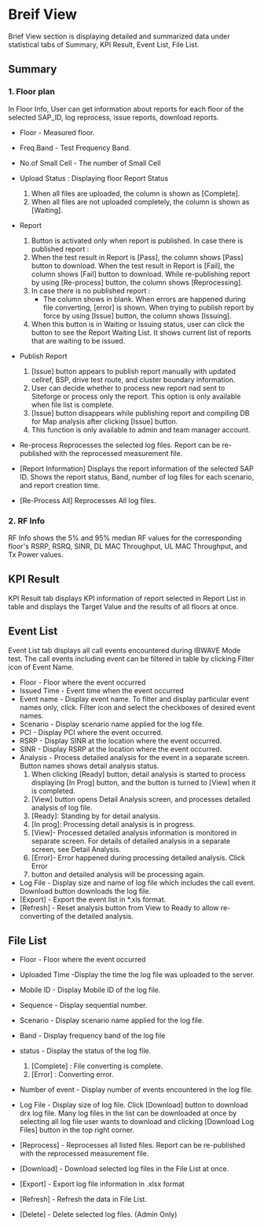 # Breif View 

Brief View section is displaying detailed and summarized data under statistical tabs of Summary, KPI Result, Event List, File List.

## Summary

### 1. Floor plan 

In Floor Info, User can get information about reports for each floor of the selected SAP_ID, log reprocess, issue reports, download reports.

- Floor -	Measured floor. 

- Freq.Band	- Test Frequency Band.

- No.of Small Cell -  	The number of Small Cell


- Upload Status	: Displaying floor Report Status 
    1. When all files are uploaded, the column is shown as [Complete].
    2. When all files are not uploaded completely, the column is shown as [Waiting].

-  Report 
    1. Button is activated only when report is published. In case there is published report :
    2. When the test result in Report is [Pass], the column shows [Pass] button to download. When the test result in Report is [Fail], the column shows [Fail] button to download. While re-publishing report by using [Re-process] button, the column shows [Reprocessing].
    3. In case there is no published report :
        - The column shows in blank. When errors are happened during file converting, [error] is shown. When trying to publish report by force by using [Issue] button, the column shows [Issuing].
    4. When this button is in Waiting or Issuing status, user can click the button to see the Report Waiting List. It shows current list of reports that are waiting to be issued.


- Publish Report
    1. [Issue] button appears to publish report manually with updated cellref, BSP, drive test route, and cluster boundary information.
    2. User can decide whether to process new report nad sent to Siteforge or process only the report. This option is only available when file list is complete.
    3. [Issue] button disappears while publishing report and compiling DB for Map analysis after clicking [Issue] button.
    4. This function is only available to admin and team manager account.

- Re-process	Reprocesses the selected log files. Report can be re-published with the reprocessed measurement file.

- [Report Information]	Displays the report information of the selected SAP ID. Shows the report status, Band, number of log files for each scenario, and report creation time.
 
- [Re-Process All]	Reprocesses All log files.

### 2. RF Info 

RF Info shows the 5% and 95% median RF values for the corresponding floor's RSRP, RSRQ, SINR, DL MAC Throughput, UL MAC Throughput, and Tx Power values.



## KPI Result

KPI Result tab displays KPI information of report selected in Report List in table and displays the Target Value  and the results of all floors at once.

## Event List

Event List tab displays all call events encountered during IBWAVE Mode test. The call events including event can be filtered in table by clicking Filter icon of Event Name.


- Floor - 	Floor where the event occurred
- Issued Time -  	Event time when the event occurred
- Event name	- Display event name. To filter and display particular event names only, click. Filter icon and select the checkboxes of desired event names.
- Scenario	- Display scenario name applied for the log file.
- PCI	- Display PCI where the event occurred.
- RSRP	- Display SINR at the location where the event occurred.
- SINR	- Display RSRP at the location where the event occurred.
- Analysis	- Process detailed analysis for the event in a separate screen. Button names shows detail analysis status.
    1. When clicking [Ready] button, detail analysis is started to process displaying [In Prog] button, and the button is turned to [View] when it is completed.
    2. [View] button opens Detail Analysis screen, and processes detailed analysis of log file.
    3. [Ready]: Standing by for detail analysis.
    4. [In prog]: Processing detail analysis is in progress.
    5. [View]- Processed detailed analysis information is monitored in separate screen. For details of detailed analysis in a separate screen, see Detail Analysis.
	6. [Error]- Error happened during processing detailed analysis. Click Error
	7. button and detailed analysis will be processing again.
- Log File	- Display size and name of log file which includes the call event. Download button downloads the log file.
- [Export]	- Export the event list in *.xls format.
- [Refresh]	- Reset analysis button from View to Ready to allow re-converting of the detailed analysis.




## File List

- Floor	 - Floor where the event occurred
- Uploaded Time	 -Display the time the log file was uploaded to the server.
- Mobile ID	- Display Mobile ID of the log file.
- Sequence	- Display sequential number.
- Scenario	- Display scenario name applied for the log file.
- Band	 - Display frequency band of the log file
- status	- Display the status of the log file.
	1.	[Complete] : File converting is complete.
	2.	[Error] : Converting error.
- Number of event	- Display number of events encountered in the log file.
- Log File	- Display size of log file. Click [Download] button to download drx log file. Many log files in the list can be downloaded at once by selecting all log file user wants to download and clicking [Download Log Files] button in the top right corner.
- [Reprocess]	- Reprocesses all listed files. Report can be re-published with the reprocessed
measurement file.
- [Download]	- Download selected log files in the File List at once.
- [Export]	- Export log file information in .xlsx format
 
- [Refresh]	- Refresh the data in File List. 
- [Delete]	- Delete selected log files. (Admin Only)




